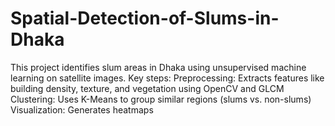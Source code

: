 # Spatial-Detection-of-Slums-in-Dhaka
This project identifies slum areas in Dhaka using unsupervised machine learning on satellite images. Key steps:  Preprocessing: Extracts features like building density, texture, and vegetation using OpenCV and GLCM  Clustering: Uses K-Means to group similar regions (slums vs. non-slums)  Visualization: Generates heatmaps 
